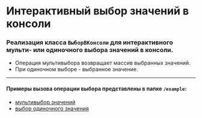 Интерактивный выбор значений в консоли
======================================

### Реализация класса `ВыборВКонсоли` для интерактивного мульти- или одиночного выбора значений в консоли.


- Операция мультивыбора возвращает массив выбранных значений.
- При одиночном выборе - выбранное значение.

---

#### Примеры вызова операции выбора представлены в папке `/example`:
- [мультивыбор значений](examples/example_multi.os)
- [выбор одиночного значения](examples/example_single.os)

